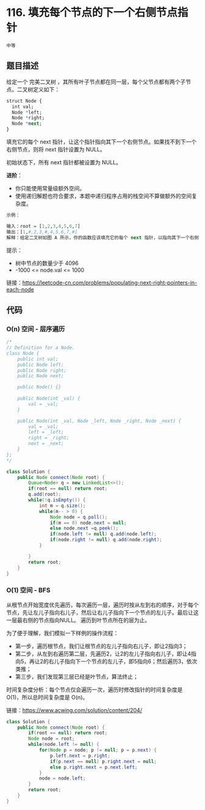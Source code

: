 # 116. 填充每个节点的下一个右侧节点指针

`中等`

## 题目描述

给定一个 完美二叉树 ，其所有叶子节点都在同一层，每个父节点都有两个子节点。二叉树定义如下：

```r
struct Node {
  int val;
  Node *left;
  Node *right;
  Node *next;
}
```

填充它的每个 next 指针，让这个指针指向其下一个右侧节点。如果找不到下一个右侧节点，则将 next 指针设置为 NULL。

初始状态下，所有 next 指针都被设置为 NULL。

 

**进阶**：

- 你只能使用常量级额外空间。
- 使用递归解题也符合要求，本题中递归程序占用的栈空间不算做额外的空间复杂度。

 
```r
示例：

输入：root = [1,2,3,4,5,6,7]
输出：[1,#,2,3,#,4,5,6,7,#]
解释：给定二叉树如图 A 所示，你的函数应该填充它的每个 next 指针，以指向其下一个右侧节点，如图 B 所示。序列化的输出按层序遍历排列，同一层节点由 next 指针连接，'#' 标志着每一层的结束。··
```

提示：

- 树中节点的数量少于 4096
- -1000 <= node.val <= 1000

链接：https://leetcode-cn.com/problems/populating-next-right-pointers-in-each-node

## 代码

### O(n) 空间 - 层序遍历
```java
/*
// Definition for a Node.
class Node {
    public int val;
    public Node left;
    public Node right;
    public Node next;

    public Node() {}
    
    public Node(int _val) {
        val = _val;
    }

    public Node(int _val, Node _left, Node _right, Node _next) {
        val = _val;
        left = _left;
        right = _right;
        next = _next;
    }
};
*/

class Solution {
    public Node connect(Node root) {
        Queue<Node> q = new LinkedList<>();
        if(root == null) return root;
        q.add(root);
        while(!q.isEmpty()) {
            int m = q.size();
            while(m-- > 0) {
                Node node = q.poll();
                if(m == 0) node.next = null;
                else node.next =q.peek();
                if(node.left != null) q.add(node.left);
                if(node.right != null) q.add(node.right); 
            }

        }
        return root;
    }
}
```

### O(1) 空间 - BFS

从根节点开始宽度优先遍历，每次遍历一层，遍历时按从左到右的顺序，对于每个节点，先让左儿子指向右儿子，然后让右儿子指向下一个节点的左儿子。最后让这一层最右侧的节点指向NULL。
遍历到叶节点所在的层为止。

为了便于理解，我们模拟一下样例的操作流程：

- 第一步，遍历根节点，我们让根节点的左儿子指向右儿子，即让2指向3；
- 第二步，从左到右遍历第二层，先遍历2，让2的左儿子指向右儿子，即让4指向5，再让2的右儿子指向下一个节点的左儿子，即5指向6；然后遍历3，依次类推；
- 第三步，我们发现第三层已经是叶节点，算法终止；

时间复杂度分析：每个节点仅会遍历一次，遍历时修改指针的时间复杂度是 O(1)，所以总时间复杂度是 O(n)。

链接：https://www.acwing.com/solution/content/204/

```java
class Solution {
    public Node connect(Node root) {
        if(root == null) return root;
        Node node = root;
        while(node.left != null) {
            for(Node p = node; p != null; p = p.next) {
                p.left.next = p.right;
                if(p.next == null) p.right.next = null;
                else p.right.next = p.next.left;
            }
            node = node.left;
        }
        return root;
    }
}
```